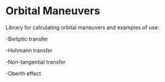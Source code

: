 # Orbital Maneuvers
Library for calculating orbital maneuvers and examples of use: 

-Bieliptic transfer 

-Hohmann transfer 

-Non-tangential transfer 

-Oberth effect
